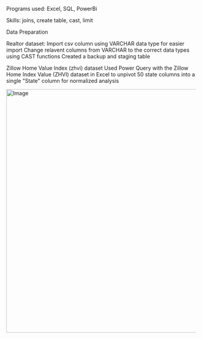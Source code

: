 Programs used: Excel, SQL, PowerBi

Skills: joins, create table, cast, limit


Data Preparation

Realtor dataset:
Import csv column using VARCHAR data type for easier import
Change relavent columns from VARCHAR to the correct data types using CAST functions
Created a backup and staging table


Zillow Home Value Index (zhvi) dataset
Used Power Query with the Zillow Home Index Value (ZHVI) dataset in Excel to unpivot 50 state columns into a single "State" column for normalized analysis

<img width="1353" height="648" alt="Image" src="https://github.com/user-attachments/assets/a30ed4ed-03f0-42c2-9a47-0efc00d9e8d3" />
